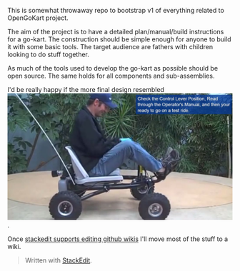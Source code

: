 This is somewhat throwaway repo to bootstrap v1 of everything related to OpenGoKart project.

The aim of the project is to have a detailed plan/manual/build instructions for a go-kart. The construction should be simple enough for anyone to build it with some basic tools. The target audience are fathers with children looking to do stuff together.

As much of the tools used to develop the go-kart as possible should be open source. The same holds for all components and sub-assemblies.

I'd be really happy if the more final design resembled 
![goped trail ripper](goped-trail-ripper.jpg).

Once [stackedit supports editing github wikis](https://github.com/benweet/stackedit/issues/1141) I'll move most of the stuff to a wiki.

> Written with [StackEdit](https://stackedit.io/).
<!--stackedit_data:
eyJoaXN0b3J5IjpbMTEzNDc5NjU1OF19
-->